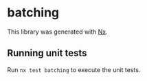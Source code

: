 # batching

This library was generated with [Nx](https://nx.dev).

## Running unit tests

Run `nx test batching` to execute the unit tests.
